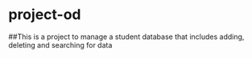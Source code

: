 # project-od
##This is a project to manage a student database that includes adding, deleting and searching for data
